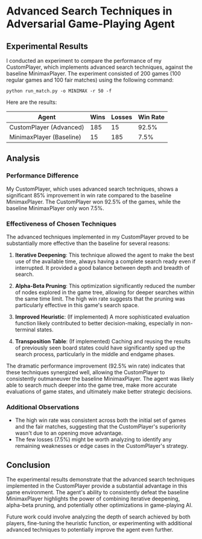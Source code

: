 # Advanced Search Techniques in Adversarial Game-Playing Agent

## Experimental Results

I conducted an experiment to compare the performance of my CustomPlayer, which implements advanced search techniques, against the baseline MinimaxPlayer. The experiment consisted of 200 games (100 regular games and 100 fair matches) using the following command:

```textmate
python run_match.py -o MINIMAX -r 50 -f
```

Here are the results:

| Agent | Wins | Losses | Win Rate |
|-------|------|--------|----------|
| CustomPlayer (Advanced) | 185 | 15 | 92.5% |
| MinimaxPlayer (Baseline) | 15 | 185 | 7.5% |

## Analysis

### Performance Difference

My CustomPlayer, which uses advanced search techniques, shows a significant 85% improvement in win rate compared to the baseline MinimaxPlayer. The CustomPlayer won 92.5% of the games, while the baseline MinimaxPlayer only won 7.5%.

### Effectiveness of Chosen Techniques

The advanced techniques implemented in my CustomPlayer proved to be substantially more effective than the baseline for several reasons:

1. **Iterative Deepening**: This technique allowed the agent to make the best use of the available time, always having a complete search ready even if interrupted. It provided a good balance between depth and breadth of search.

2. **Alpha-Beta Pruning**: This optimization significantly reduced the number of nodes explored in the game tree, allowing for deeper searches within the same time limit. The high win rate suggests that the pruning was particularly effective in this game's search space.

3. **Improved Heuristic**: (If implemented) A more sophisticated evaluation function likely contributed to better decision-making, especially in non-terminal states.

4. **Transposition Table**: (If implemented) Caching and reusing the results of previously seen board states could have significantly sped up the search process, particularly in the middle and endgame phases.

The dramatic performance improvement (92.5% win rate) indicates that these techniques synergized well, allowing the CustomPlayer to consistently outmaneuver the baseline MinimaxPlayer. The agent was likely able to search much deeper into the game tree, make more accurate evaluations of game states, and ultimately make better strategic decisions.

### Additional Observations

- The high win rate was consistent across both the initial set of games and the fair matches, suggesting that the CustomPlayer's superiority wasn't due to an opening move advantage.
- The few losses (7.5%) might be worth analyzing to identify any remaining weaknesses or edge cases in the CustomPlayer's strategy.

## Conclusion

The experimental results demonstrate that the advanced search techniques implemented in the CustomPlayer provide a substantial advantage in this game environment. The agent's ability to consistently defeat the baseline MinimaxPlayer highlights the power of combining iterative deepening, alpha-beta pruning, and potentially other optimizations in game-playing AI.

Future work could involve analyzing the depth of search achieved by both players, fine-tuning the heuristic function, or experimenting with additional advanced techniques to potentially improve the agent even further.


